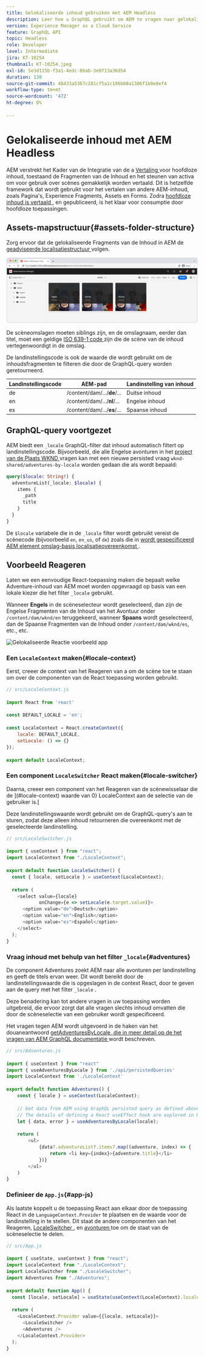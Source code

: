 ```yaml
---
title: Gelokaliseerde inhoud gebruiken met AEM Headless
description: Leer hoe u GraphQL gebruikt om AEM te vragen naar gelokaliseerde inhoud.
version: Experience Manager as a Cloud Service
feature: GraphQL API
topic: Headless
role: Developer
level: Intermediate
jira: KT-10254
thumbnail: KT-10254.jpeg
exl-id: 5e3d115b-f3a1-4edc-86ab-3e0713a36d54
duration: 130
source-git-commit: 48433a5367c281cf5a1c106b08a1306f1b0e8ef4
workflow-type: tm+mt
source-wordcount: '472'
ht-degree: 0%

---
```


# Gelokaliseerde inhoud met AEM Headless

AEM verstrekt het Kader van de Integratie van de a [ Vertaling ](https://experienceleague.adobe.com/docs/experience-manager-cloud-service/content/sites/administering/reusing-content/translation/integration-framework.html) voor hoofdloze inhoud, toestaand de Fragmenten van de Inhoud en het steunen van activa om voor gebruik over scènes gemakkelijk worden vertaald. Dit is hetzelfde framework dat wordt gebruikt voor het vertalen van andere AEM-inhoud, zoals Pagina&#39;s, Experience Fragments, Assets en Forms. Zodra [ hoofdloze inhoud is vertaald ](https://experienceleague.adobe.com/docs/experience-manager-cloud-service/content/headless/journeys/translation/overview.html), en gepubliceerd, is het klaar voor consumptie door hoofdloze toepassingen.

## Assets-mapstructuur{#assets-folder-structure}

Zorg ervoor dat de gelokaliseerde Fragments van de Inhoud in AEM de [ geadviseerde localisatiestructuur ](https://experienceleague.adobe.com/docs/experience-manager-cloud-service/content/headless/journeys/translation/getting-started.html#recommended-structure) volgen.

![ Gelokaliseerde de activaomslagen van AEM ](./assets/localized-content/asset-folders.jpg)

De scèneomslagen moeten siblings zijn, en de omslagnaam, eerder dan titel, moet een geldige [ ISO 639-1 code ](https://en.wikipedia.org/wiki/List_of_ISO_639-1_codes) zijn die de scène van de inhoud vertegenwoordigt in de omslag.

De landinstellingscode is ook de waarde die wordt gebruikt om de inhoudsfragmenten te filteren die door de GraphQL-query worden geretourneerd.

| Landinstellingscode | AEM-pad | Landinstelling van inhoud |
|--------------------------------|----------|----------|
| de | /content/dam/.../**de**/... | Duitse inhoud |
| en | /content/dam/.../**nl**/... | Engelse inhoud |
| es | /content/dam/.../**es**/... | Spaanse inhoud |

## GraphQL-query voortgezet

AEM biedt een `_locale` GraphQL-filter dat inhoud automatisch filtert op landinstellingscode. Bijvoorbeeld, die alle Engelse avonturen in het [ project van de Plaats WKND ](https://github.com/adobe/aem-guides-wknd) vragen kan met een nieuwe persisted vraag `wknd-shared/adventures-by-locale` worden gedaan die als wordt bepaald:

```graphql
query($locale: String!) {
  adventureList(_locale: $locale) {
    items {      
      _path
      title
    }
  }
}
```

De `$locale` variabele die in de `_locale` filter wordt gebruikt vereist de scènecode (bijvoorbeeld `en`, `en_us`, of `de`) zoals die in [ wordt gespecificeerd AEM element omslag-basis localisatieovereenkomst ](#assets-folder-structure).

## Voorbeeld Reageren

Laten we een eenvoudige React-toepassing maken die bepaalt welke Adventure-inhoud van AEM moet worden opgevraagd op basis van een lokale kiezer die het filter `_locale` gebruikt.

Wanneer __Engels__ in de scèneselecteur wordt geselecteerd, dan zijn de Engelse Fragmenten van de Inhoud van het Avontuur onder `/content/dam/wknd/en` teruggekeerd, wanneer __Spaans__ wordt geselecteerd, dan de Spaanse Fragmenten van de Inhoud onder `/content/dam/wknd/es`, etc., etc.

![ Gelokaliseerde Reactie voorbeeld app ](./assets/localized-content/react-example.png)

### Een `LocaleContext` maken{#locale-context}

Eerst, creeer de context van het Reageren van a [ ](https://reactjs.org/docs/context.html) om de scène toe te staan om over de componenten van de React toepassing worden gebruikt.

```javascript
// src/LocaleContext.js

import React from 'react'

const DEFAULT_LOCALE = 'en';

const LocaleContext = React.createContext({
    locale: DEFAULT_LOCALE, 
    setLocale: () => {}
});

export default LocaleContext;
```

### Een component `LocaleSwitcher` React maken{#locale-switcher}

Daarna, creeer een component van het Reageren van de scènewisselaar die de ](#locale-context) waarde van 0} LocaleContext aan de selectie van de gebruiker is.[

Deze landinstellingswaarde wordt gebruikt om de GraphQL-query&#39;s aan te sturen, zodat deze alleen inhoud retourneren die overeenkomt met de geselecteerde landinstelling.

```javascript
// src/LocaleSwitcher.js

import { useContext } from "react";
import LocaleContext from "./LocaleContext";

export default function LocaleSwitcher() {
  const { locale, setLocale } = useContext(LocaleContext);

  return (
    <select value={locale}
            onChange={e => setLocale(e.target.value)}>
      <option value="de">Deutsch</option>
      <option value="en">English</option>
      <option value="es">Español</option>
    </select>
  );
}
```

### Vraag inhoud met behulp van het filter `_locale`{#adventures}

De component Adventures zoekt AEM naar alle avonturen per landinstelling en geeft de titels ervan weer. Dit wordt bereikt door de landinstellingswaarde die is opgeslagen in de context React, door te geven aan de query met het filter `_locale` .

Deze benadering kan tot andere vragen in uw toepassing worden uitgebreid, die ervoor zorgt dat alle vragen slechts inhoud omvatten die door de scèneselectie van een gebruiker wordt gespecificeerd.

Het vragen tegen AEM wordt uitgevoerd in de haken van het douaneantwoord [ getAdventuresByLocale, die in meer detail op de het vragen van AEM GraphQL documentatie ](./aem-headless-sdk.md) wordt beschreven.

```javascript
// src/Adventures.js

import { useContext } from "react"
import { useAdventuresByLocale } from './api/persistedQueries'
import LocaleContext from './LocaleContext'

export default function Adventures() {
    const { locale } = useContext(LocaleContext);

    // Get data from AEM using GraphQL persisted query as defined above 
    // The details of defining a React useEffect hook are explored in How to > AEM Headless SDK
    let { data, error } = useAdventuresByLocale(locale);

    return (
        <ul>
            {data?.adventureList?.items?.map((adventure, index) => { 
                return <li key={index}>{adventure.title}</li>
            })}
        </ul>
    )
}
```

### Definieer de `App.js`{#app-js}

Als laatste koppelt u de toepassing React aan elkaar door de toepassing React in de `LanguageContext.Provider` te plaatsen en de waarde voor de landinstelling in te stellen. Dit staat de andere componenten van het Reageren, [ LocaleSwitcher ](#locale-switcher), en [ avonturen ](#adventures) toe om de staat van de scèneselectie te delen.

```javascript
// src/App.js

import { useState, useContext } from "react";
import LocaleContext from "./LocaleContext";
import LocaleSwitcher from "./LocaleSwitcher";
import Adventures from "./Adventures";

export default function App() {
  const [locale, setLocale] = useState(useContext(LocaleContext).locale);

  return (
    <LocaleContext.Provider value={{locale, setLocale}}>
      <LocaleSwitcher />
      <Adventures />
    </LocaleContext.Provider>
  );
}
```
